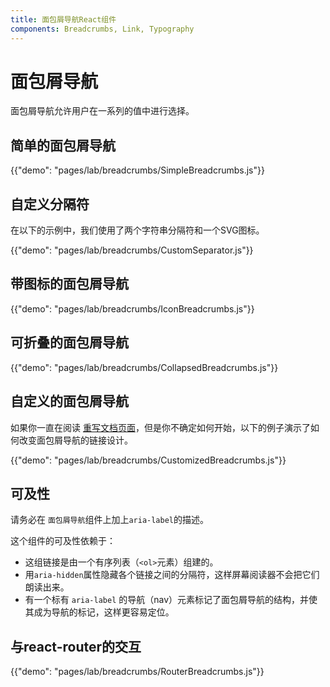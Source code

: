 ```yaml
---
title: 面包屑导航React组件
components: Breadcrumbs, Link, Typography
---
```

# 面包屑导航

<p class="description">面包屑导航允许用户在一系列的值中进行选择。</p>

## 简单的面包屑导航

{{"demo": "pages/lab/breadcrumbs/SimpleBreadcrumbs.js"}}

## 自定义分隔符

在以下的示例中，我们使用了两个字符串分隔符和一个SVG图标。

{{"demo": "pages/lab/breadcrumbs/CustomSeparator.js"}}

## 带图标的面包屑导航

{{"demo": "pages/lab/breadcrumbs/IconBreadcrumbs.js"}}

## 可折叠的面包屑导航

{{"demo": "pages/lab/breadcrumbs/CollapsedBreadcrumbs.js"}}

## 自定义的面包屑导航

如果你一直在阅读 [重写文档页面](/customization/overrides/)，但是你不确定如何开始，以下的例子演示了如何改变面包屑导航的链接设计。

{{"demo": "pages/lab/breadcrumbs/CustomizedBreadcrumbs.js"}}

## 可及性

请务必在 `面包屑导航`组件上加上`aria-label`的描述。

这个组件的可及性依赖于：

- 这组链接是由一个有序列表（`<ol>`元素）组建的。
- 用`aria-hidden`属性隐藏各个链接之间的分隔符，这样屏幕阅读器不会把它们朗读出来。
- 有一个标有 `aria-label` 的导航（nav）元素标记了面包屑导航的结构，并使其成为导航的标记，这样更容易定位。

## 与react-router的交互

{{"demo": "pages/lab/breadcrumbs/RouterBreadcrumbs.js"}}